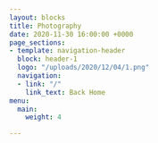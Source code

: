 ```yaml
---
layout: blocks
title: Photography
date: 2020-11-30 16:00:00 +0000
page_sections:
- template: navigation-header
  block: header-1
  logo: "/uploads/2020/12/04/1.png"
  navigation:
  - link: "/"
    link_text: Back Home
menu:
  main:
    weight: 4

---
```

